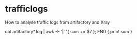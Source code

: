 # trafficlogs
How to analyse traffic logs from artifactory and Xray 


cat artifactory*.log  | awk -F '|' '{ sum += $7 }; END { print sum }
